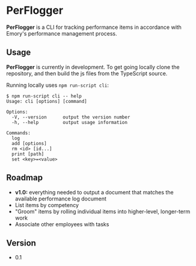 PerFlogger
======
**PerFlogger** is a CLI for tracking performance items in accordance with Emory's performance management process.

## Usage
**PerFlogger** is currently in development. To get going locally clone the repository, and then build the js files from the TypeScript source.

Running locally uses `npm run-script cli`:

```
$ npm run-script cli -- help
Usage: cli [options] [command]

Options:
  -V, --version      output the version number
  -h, --help         output usage information

Commands:
  log
  add [options]
  rm <id> [id...]
  print [path]
  set <key>=<value>
```

## Roadmap
- **v1.0:** everything needed to output a document that matches the available performance log document
- List items by competency
- "Groom" items by rolling individual items into higher-level, longer-term work
- Associate other employees with tasks

## Version 
* 0.1
